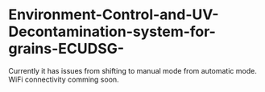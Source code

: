 # Environment-Control-and-UV-Decontamination-system-for-grains-ECUDSG-
Currently it has issues from shifting to manual mode from automatic mode.
WiFi connectivity comming soon.
